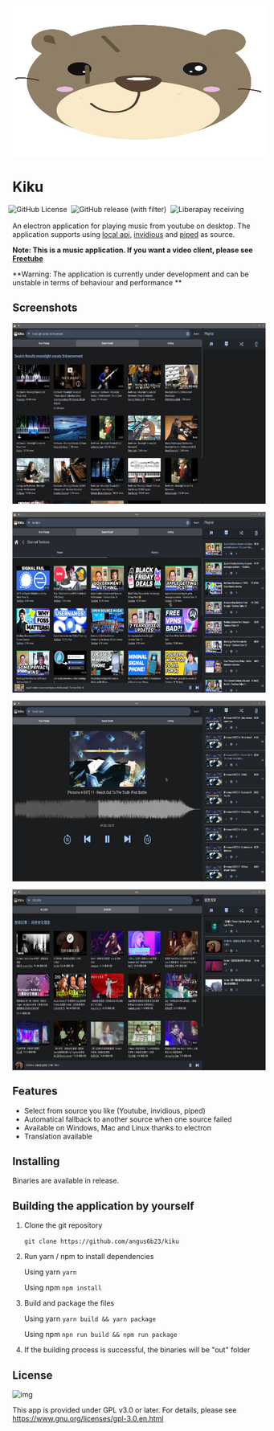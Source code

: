 <div align = center>
<img src="https://raw.githubusercontent.com/angus6b23/kiku/master/public/icon.svg" width="800" height="300" alt="kiku-logo">
</div>

# Kiku
<div style="display: flex; gap: 0.5rem; margin-bottom: 1rem; margin-left: -0.5rem">
<img alt="GitHub License" src="https://img.shields.io/github/license/angus6b23/kiku">
<img alt="GitHub release (with filter)" src="https://img.shields.io/github/v/release/angus6b23/kiku">
<img alt="Liberapay receiving" src="https://img.shields.io/liberapay/receives/12a.app">
</div>

An electron application for playing music from youtube on desktop. The application supports using [local api](https://github.com/LuanRT/YouTube.js), [invidious](https://github.com/iv-org/invidious) and [piped](https://github.com/TeamPiped/Piped) as source.

**Note: This is a music application. If you want a video client, please see [Freetube](https://github.com/FreeTubeApp/FreeTube)**

**Warning: The application is currently under development and can be unstable in terms of behaviour and performance **

## Screenshots
<div style="display: flex; flex-wrap: wrap; gap: 1rem">
<img src="https://raw.githubusercontent.com/angus6b23/kiku/master/assets-src/screenshot1.png" width="640" height="360" alt="kiku-screenshot">
<img src="https://raw.githubusercontent.com/angus6b23/kiku/master/assets-src/screenshot2.png" width="640" height="360" alt="kiku-screenshot">
<img src="https://raw.githubusercontent.com/angus6b23/kiku/master/assets-src/screenshot3.png" width="640" height="360" alt="kiku-screenshot">
<img src="https://raw.githubusercontent.com/angus6b23/kiku/master/assets-src/screenshot4.png" width="640" height="360" alt="kiku-screenshot">
</div>



## Features 

- Select from source you like (Youtube, invidious, piped)
- Automatical fallback to another source when one source failed
- Available on Windows, Mac and Linux thanks to electron
- Translation available

## Installing

Binaries are available in release.

## Building the application by yourself

1.  Clone the git repository

    `git clone https://github.com/angus6b23/kiku`

2.  Run yarn / npm to install dependencies

	Using yarn
	`yarn`

	Using npm
	`npm install`

3.  Build and package the files

	Using yarn
	`yarn build && yarn package`
	
	Using npm
	`npn run build && npm run package`

4. If the building process is successful, the binaries will be "out" folder

## License

![img](https://www.gnu.org/graphics/gplv3-or-later.svg)

This app is provided under GPL v3.0 or later. For details, please see https://www.gnu.org/licenses/gpl-3.0.en.html
